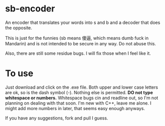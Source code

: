 # sb-encoder
An encoder that translates your words into s and b and a decoder that does the opposite.

This is just for the funnies (sb means 傻逼, which means dumb fuck in Mandarin) and is not intended to be secure in any way. Do not abuse this.

Also, there are still some residue bugs. I will fix those when I feel like it.

# To use
Just download and click on the .exe file. Both upper and lower case letters are ok, so is the dash symbol (-). Nothing else is permitted. **DO not type whitespace or numbers.** Whitespace bugs cin and readline out, so I'm not planning on dealing with that soon. I'm new with C++, leave me alone. I might add more numbers in later, that seems easy enough anyways.

If you have any suggestions, fork and pull I guess.
